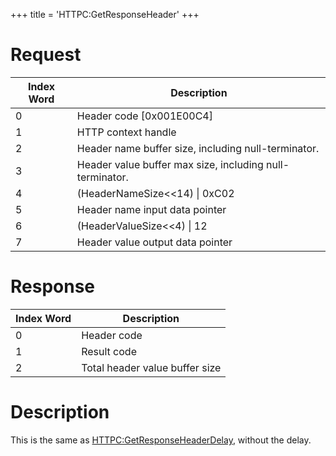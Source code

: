 +++
title = 'HTTPC:GetResponseHeader'
+++

# Request

| Index Word | Description                                              |
|------------|----------------------------------------------------------|
| 0          | Header code \[0x001E00C4\]                               |
| 1          | HTTP context handle                                      |
| 2          | Header name buffer size, including null-terminator.      |
| 3          | Header value buffer max size, including null-terminator. |
| 4          | (HeaderNameSize\<\<14) \| 0xC02                          |
| 5          | Header name input data pointer                           |
| 6          | (HeaderValueSize\<\<4) \| 12                             |
| 7          | Header value output data pointer                         |

# Response

| Index Word | Description                    |
|------------|--------------------------------|
| 0          | Header code                    |
| 1          | Result code                    |
| 2          | Total header value buffer size |

# Description

This is the same as
[HTTPC:GetResponseHeaderDelay](HTTPC:GetResponseHeaderDelay "wikilink"),
without the delay.
